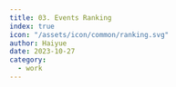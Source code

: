 ```yaml
---
title: 03. Events Ranking
index: true
icon: "/assets/icon/common/ranking.svg"
author: Haiyue
date: 2023-10-27
category:
  - work
---
```

